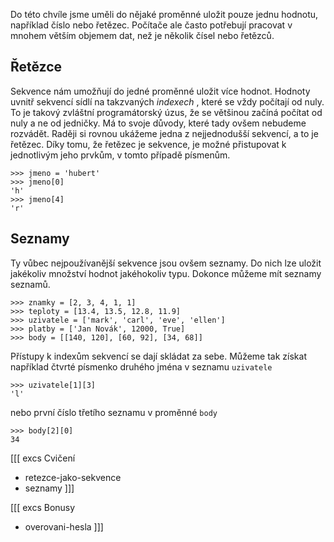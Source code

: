 Do této chvíle jsme uměli do nějaké proměnné uložit pouze jednu hodnotu,
například číslo nebo řetězec. Počítače ale často potřebují pracovat v mnohem
větším objemem dat, než je několik čísel nebo řetězců.

## Řetězce

Sekvence nám umožňují do jedné proměnné uložit více hodnot. Hodnoty uvnitř
sekvencí sídlí na takzvaných _indexech_ , které se vždy počítají od nuly. To
je takový zvláštní programátorský úzus, že se většinou začíná počítat od nuly
a ne od jedničky. Má to svoje důvody, které tady ovšem nebudeme rozvádět.
Raději si rovnou ukážeme jedna z nejjednodušší sekvencí, a to je řetězec. Díky
tomu, že řetězec je sekvence, je možné přistupovat k jednotlivým jeho prvkům,
v tomto případě písmenům.

```pycon
>>> jmeno = 'hubert'
>>> jmeno[0]
'h'
>>> jmeno[4]
'r'
```

## Seznamy

Ty vůbec nejpoužívanější sekvence jsou ovšem seznamy. Do nich lze uložit
jakékoliv množství hodnot jakéhokoliv typu. Dokonce můžeme mít seznamy
seznamů.

```pycon
>>> znamky = [2, 3, 4, 1, 1]
>>> teploty = [13.4, 13.5, 12.8, 11.9]
>>> uzivatele = ['mark', 'carl', 'eve', 'ellen']
>>> platby = ['Jan Novák', 12000, True]
>>> body = [[140, 120], [60, 92], [34, 68]]
```

Přístupy k indexům sekvencí se dají skládat za sebe. Můžeme tak získat
například čtvrté písmenko druhého jména v seznamu `uzivatele`

```pycon
>>> uzivatele[1][3]
'l'
```

nebo první číslo třetího seznamu v proměnné `body`

```pycon
>>> body[2][0]
34
```

[[[ excs Cvičení
- retezce-jako-sekvence
- seznamy
]]]

[[[ excs Bonusy
- overovani-hesla
]]]
